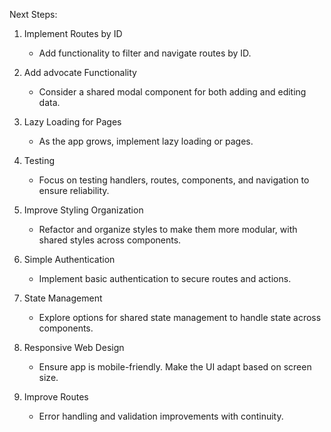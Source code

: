 Next Steps:

1. Implement Routes by ID

   - Add functionality to filter and navigate routes by ID.

2. Add advocate Functionality

   - Consider a shared modal component for both adding and editing data.

3. Lazy Loading for Pages

   - As the app grows, implement lazy loading or pages.

4. Testing

   - Focus on testing handlers, routes, components, and navigation to ensure reliability.

5. Improve Styling Organization

   - Refactor and organize styles to make them more modular, with shared styles across components.

6. Simple Authentication

   - Implement basic authentication to secure routes and actions.

7. State Management

   - Explore options for shared state management to handle state across components.

8. Responsive Web Design

   - Ensure app is mobile-friendly. Make the UI adapt based on screen size.

9. Improve Routes

   - Error handling and validation improvements with continuity.
